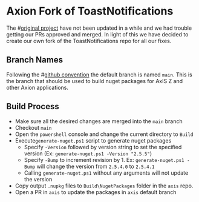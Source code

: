 # Axion Fork of ToastNotifications

The #[original project](https://github.com/rafallopatka/ToastNotifications) have
not been updated in a while and we had trouble getting our PRs approved and
merged.  In light of this we have decided to create our own fork of the
ToastNotifications repo for all our fixes.

## Branch Names

Following the #[github  convention](https://github.com/github/renaming) the
default branch is named `main`.  This is the branch that should be used to build
nuget packages for AxIS Z and other Axion applications.

## Build Process

- Make sure all the desired changes are merged into the `main` branch
- Checkout `main`
- Open the `powershell` console and change the current directory to `Build`
- Execute`generate-nuget.ps1` script to generate nuget packages
  - Specify `-Version` followed by version string to set the specified version
    (Ex: `generate-nuget.ps1 -Version "2.5.5"`)
  - Specify `-Bump` to increment revision by 1.  Ex:  `generate-nuget.ps1 -Bump`
    will change the version from `2.5.4.0` to `2.5.4.1`
  - Calling `generate-nuget.ps1` without any arguments will not update the version
- Copy output `.nupkg` files to `Build\NugetPackages` folder in the `axis` repo.
- Open a PR in `axis` to update the packages in `axis` default branch
